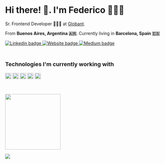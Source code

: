 <h1>
  Hi there! 👋. I'm Federico 🙋🏽‍♂️
</h1>

<p>
  Sr. Frontend Developer 👨🏽‍💻 at <a href="https://www.globant.com/es">Globant</a>.
</p>
<p>
  From <b>Buenos Aires, Argentina 🇦🇷</b>. Currently living in <b>Barcelona, Spain 🇪🇸</b>
</p>

<p>
  <a href="https://www.linkedin.com/in/fvalles/">
    <img src="https://img.shields.io/badge/-fvalles-blue?style=flat&logo=Linkedin&logoColor=white)" alt="Linkedin badge" />
  </a>
  <a href="https://fvalles.github.io/PersonalWebsite/">
    <img src="https://img.shields.io/badge/-personal website-47CCCC?style=flat&logo=Google-Chrome&logoColor=white" alt="Website badge" />
  </a>
  <a href="https://medium.com/@fvalles/">
    <img src="https://img.shields.io/badge/Medium-12100E?style=flat&logo=medium&logoColor=white" alt="Medium badge" />
  </a>
</p>

<br>

<p style="font-weight: bold; font-size: 18px;">
  Technologies I'm currently working with
</p>

<p>
  <img height="20px" src="https://img.shields.io/badge/React_Native-20232A?style=for-the-badge&logo=react&logoColor=61DAFB" alt="React Native logo" />
  <img height="20px" src="https://img.shields.io/badge/TypeScript-007ACC?style=for-the-badge&logo=typescript&logoColor=white" alt="Typescript logo image" />
  <img height="20px" src="https://img.shields.io/badge/Node.js-339933?style=for-the-badge&logo=nodedotjs&logoColor=white" alt="NodeJS logo image" />
  <img height="20px" src="https://img.shields.io/badge/nextjs-000000?style=for-the-badge&logo=next.js&logoColor=white" alt="NextJS logo image" />
  <img height="20px" src="https://img.shields.io/badge/Jest-C21325?style=for-the-badge&logo=jest&logoColor=white" alt="Jest logo image" />
</p>

<br>

<p>
  <img height="180em" src="https://github-readme-stats.vercel.app/api?username=fvalles&show_icons=true&theme=dracula" />
</p>


<p>
  <img src="https://komarev.com/ghpvc/?username=fvalles&label=Visitors" />
</p>
